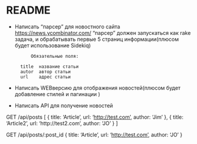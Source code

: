 # README

- Написать “​парсер” для новостного сайта ​https://news.ycombinator.com/
“парсер” ​должен запускаться как rake задача, и обрабатывать первые 5 страниц информации(​плюсом будет использование Sidekiq)

            Обязательные поля:

        title ­ название статьи
        autor ­ автор статьи
        url   ­ адрес статьи



- Написать WEB­версию для отображения новостей(​плюсом будет добавление стилей и пагинации ) ​

- Написать API для получение новостей

GET​
  /api/posts
[
  { title: ‘Article’,   url: ‘http://test.com’, author: ‘Jim’ },
  { title: ‘Article­2’, url: ‘http://test­2.com‘, author: ‘JO’ }
]

GET​
  /api/posts/:post_id
  { title: ‘Article’, url: ‘http://test.com’, author: ‘JO’ }




